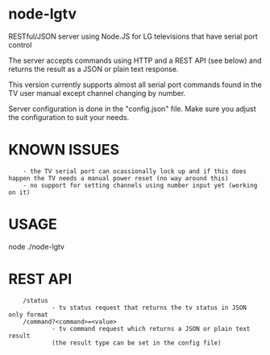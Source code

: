 node-lgtv
=========

RESTful/JSON server using Node.JS for LG televisions that have serial port control

The server accepts commands using HTTP and a REST API (see below) and returns the result as a JSON or plain text response.

This version currently supports almost all serial port commands found in the TV user manual except channel changing by number.

Server configuration is done in the "config.json" file.  Make sure you adjust the configuration to suit your needs.

KNOWN ISSUES
============

        - the TV serial port can ocassionally lock up and if this does happen the TV needs a manual power reset (no way around this)
        - no support for setting channels using number input yet (working on it)

USAGE
=====

node ./node-lgtv


REST API
========

        /status
                - tv status request that returns the tv status in JSON only format
        /command?<command>=<value>
                - tv command request which returns a JSON or plain text result
                (the result type can be set in the config file)
